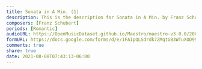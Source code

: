 ```yaml
---
title: Sonata in A Min. (1)
description: This is the description for Sonata in A Min. by Franz Schubert
composers: [Franz Schubert]
periods: [Romantic]
audioURL: https://OpenMusicDataset.github.io/Maestro/maestro-v3.0.0/2006/MIDI-Unprocessed_22_R2_2006_01_ORIG_MID--AUDIO_22_R2_2006_01_Track01_wav.midi
formURL: https://docs.google.com/forms/d/e/1FAIpQLSdrdk7ZMqtGB3WTuXOD998r3GUf2vLUNgv3LfoVZ6UNnkH1Cg/viewform
comments: true
share: true
date: 2021-08-08T07:43:13-06:00
---
```

